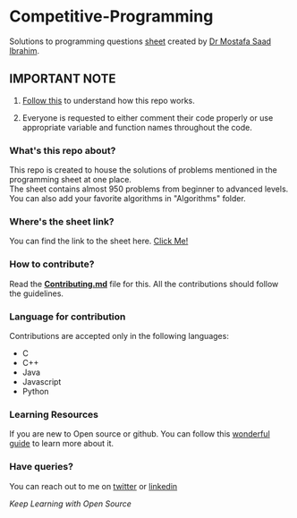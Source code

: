# Competitive-Programming
Solutions to programming questions [sheet](https://docs.google.com/spreadsheets/d/1iJZWP2nS_OB3kCTjq8L6TrJJ4o-5lhxDOyTaocSYc-k/edit#gid=84654839) created by [Dr Mostafa Saad Ibrahim](https://sites.google.com/site/mostafasibrahim/). 

## IMPORTANT NOTE

1. [Follow this](https://github.com/sidanand67/Competitive-Programming/issues/143) to understand how this repo works.

2. Everyone is requested to either comment their code properly or use appropriate variable and function names throughout the code.

### What's this repo about?

This repo is created to house the solutions of problems mentioned in the programming sheet at one place.  
The sheet contains almost 950 problems from beginner to advanced levels.
You can also add your favorite algorithms in "Algorithms" folder.

### Where's the sheet link?

You can find the link to the sheet here. [Click Me!](https://docs.google.com/spreadsheets/d/1iJZWP2nS_OB3kCTjq8L6TrJJ4o-5lhxDOyTaocSYc-k/edit#gid=84654839)

### How to contribute?

Read the [**Contributing.md**](https://github.com/sidanand67/Competitive-Programming/blob/main/CONTRIBUTING.md) file for this. All the contributions should follow the guidelines. 

### Language for contribution

Contributions are accepted only in the following languages:
* C
* C++
* Java
* Javascript
* Python

### Learning Resources

If you are new to Open source or github. You can follow this [wonderful guide](https://www.digitalocean.com/community/tutorial_series/an-introduction-to-open-source) to learn more about it.

### Have queries?

You can reach out to me on [twitter](https://twitter.com/sidanand67) or [linkedin](https://www.linkedin.com/in/sidanand67/)

_Keep Learning with Open Source_
